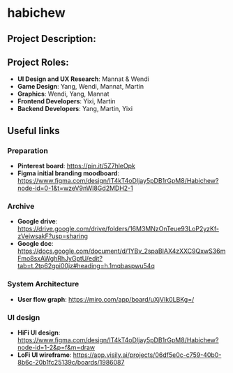 # habichew
## Project Description: 

## Project Roles:
- **UI Design and UX Research**: Mannat & Wendi
- **Game Design**: Yang, Wendi, Mannat, Martin
- **Graphics**: Wendi, Yang, Mannat
- **Frontend Developers**: Yixi, Martin
- **Backend Developers**: Yang, Martin, Yixi

## Useful links
### Preparation
- **Pinterest board**: https://pin.it/5Z7hleOpk
- **Figma initial branding moodboard**: https://www.figma.com/design/IT4kT4oDIjay5pDB1rGpM8/Habichew?node-id=0-1&t=wzeV9nWl8Gd2MDH2-1

### Archive
- **Google drive**: https://drive.google.com/drive/folders/16M3MNzOnTeue93LoP2yzKf-zVeiwsakF?usp=sharing
- **Google doc**: https://docs.google.com/document/d/1YBv_2spaBIAX4zXXC9QxwS36mFmo8sxAWghRhJyGptU/edit?tab=t.2tp62gpi00jz#heading=h.1mqbaspwu54q

### System Architecture
- **User flow graph**: https://miro.com/app/board/uXjVIk0LBKg=/

### UI design
- **HiFi UI design**: https://www.figma.com/design/IT4kT4oDIjay5pDB1rGpM8/Habichew?node-id=1-2&p=f&m=draw
- **LoFi UI wireframe**: https://app.visily.ai/projects/06df5e0c-c759-40b0-8b6c-20b1fc25139c/boards/1986087 